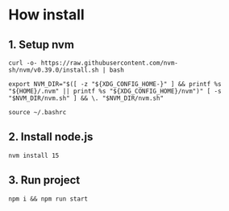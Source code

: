 # How install

## 1. Setup nvm

`curl -o- https://raw.githubusercontent.com/nvm-sh/nvm/v0.39.0/install.sh | bash`

`export NVM_DIR="$([ -z "${XDG_CONFIG_HOME-}" ] && printf %s "${HOME}/.nvm" || printf %s "${XDG_CONFIG_HOME}/nvm")" [ -s "$NVM_DIR/nvm.sh" ] && \. "$NVM_DIR/nvm.sh"`

`source ~/.bashrc`

## 2. Install node.js

`nvm install 15`

## 3. Run project

`npm i && npm run start`
